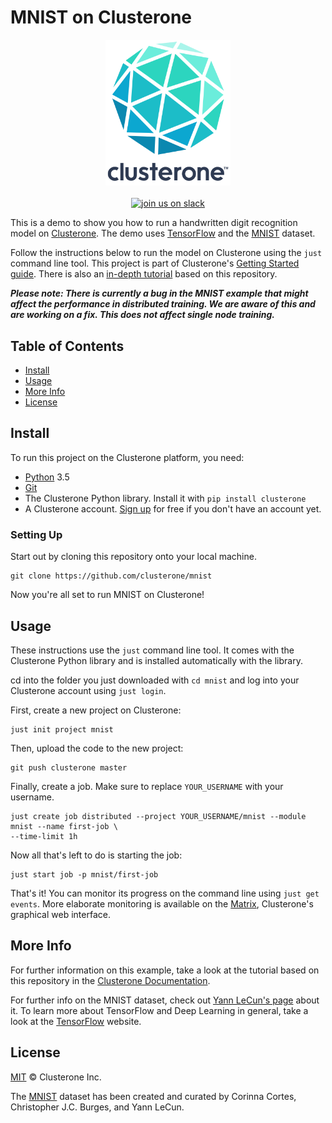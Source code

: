 # MNIST on Clusterone
<p align="center">
<img src="co_logo.png" alt="Clusterone" width="200">
<br>
<br>
<a href="https://slackin-altdyjrdgq.now.sh"><img src="https://slackin-altdyjrdgq.now.sh/badge.svg" alt="join us on slack"></a>
</p>

This is a demo to show you how to run a handwritten digit recognition model on [Clusterone](https://clusterone.com). The demo uses [TensorFlow](https://tensorflow.org) and the [MNIST](http://yann.lecun.com/exdb/mnist/) dataset.



Follow the instructions below to run the model on Clusterone using the `just` command line tool. This project is part of Clusterone's [Getting Started guide](https://docs.clusterone.com/docs/get-started). There is also an [in-depth tutorial](https://docs.clusterone.com/docs/mnist-with-clusterone) based on this repository.

***Please note: There is currently a bug in the MNIST example that might affect the performance in distributed  training. We are aware of this and are working on a fix.  This does not affect single node training.***

## Table of Contents

- [Install](#install)
- [Usage](#usage)
- [More Info](#more-info)
- [License](#license)

## Install

To run this project on the Clusterone platform, you need:

- [Python](https://python.org/) 3.5
- [Git](https://git-scm.com/)
- The Clusterone Python library. Install it with `pip install clusterone`
- A Clusterone account. [Sign up](https://clusterone.com/) for free if you don't have an account yet.

### Setting Up

Start out by cloning this repository onto your local machine. 

```shell
git clone https://github.com/clusterone/mnist
```

Now you're all set to run MNIST on Clusterone!

## Usage

These instructions use the `just` command line tool. It comes with the Clusterone Python library and is installed automatically with the library.

cd into the folder you just downloaded with `cd mnist`  and log into your Clusterone account using `just login`.

First, create a new project on Clusterone:

```shell
just init project mnist
```

Then, upload the code to the new project:

```shell
git push clusterone master
```

Finally, create a job. Make sure to replace `YOUR_USERNAME` with your username.

```shell
just create job distributed --project YOUR_USERNAME/mnist --module mnist --name first-job \
--time-limit 1h
```

Now all that's left to do is starting the job:

```shell
just start job -p mnist/first-job
```

That's it! You can monitor its progress on the command line using `just get events`. More elaborate monitoring is available on the [Matrix](https://clusterone.com/matrix), Clusterone's graphical web interface.

## More Info

For further information on this example, take a look at the tutorial based on this repository in the [Clusterone Documentation](https://docs.clusterone.com/docs/mnist-with-clusterone).

For further info on the MNIST dataset, check out [Yann LeCun's page](http://yann.lecun.com/exdb/mnist/) about it. To learn more about TensorFlow and Deep Learning in general, take a look at the [TensorFlow](https://tensorflow.org) website.

## License

[MIT](LICENSE) © Clusterone Inc.

The [MNIST](http://yann.lecun.com/exdb/mnist/) dataset has been created and curated by Corinna Cortes, Christopher J.C. Burges, and Yann LeCun.
